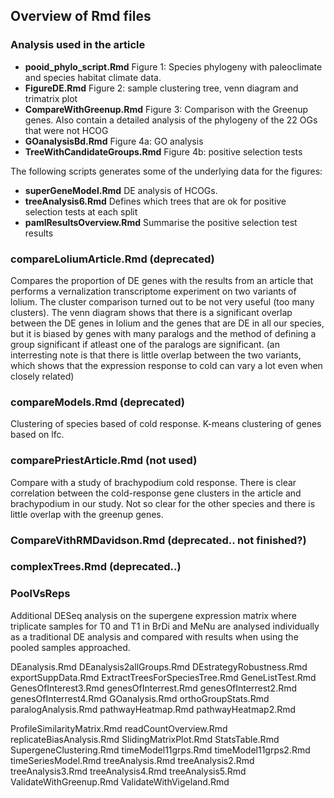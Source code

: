 ## Overview of Rmd files

### Analysis used in the article

* __pooid_phylo_script.Rmd__ Figure 1: Species phylogeny with paleoclimate and species habitat climate data.
* __FigureDE.Rmd__ Figure 2: sample clustering tree, venn diagram and trimatrix plot
* __CompareWithGreenup.Rmd__ Figure 3: Comparison with the Greenup genes. Also contain a detailed analysis of the phylogeny of the 22 OGs that were not HCOG
* __GOanalysisBd.Rmd__ Figure 4a: GO analysis
* __TreeWithCandidateGroups.Rmd__ Figure 4b: positive selection tests

The following scripts generates some of the underlying data for the figures:

* __superGeneModel.Rmd__ DE analysis of HCOGs.
* __treeAnalysis6.Rmd__ Defines which trees that are ok for positive selection tests at each split
* __pamlResultsOverview.Rmd__ Summarise the positive selection test results



### compareLoliumArticle.Rmd (deprecated)

Compares the proportion of DE genes with the results from an article that performs a vernalization transcriptome experiment on two variants of lolium. The cluster comparison turned out to be not very useful (too many clusters). The venn diagram shows that there is a significant overlap between the DE genes in lolium and the genes that are DE in all our species, but it is biased by genes with many paralogs and the method of defining a group significant if atleast one of the paralogs are significant. (an interresting note is that there is little overlap between the two variants, which shows that the expression response to cold can vary a lot even when closely related)

### compareModels.Rmd (deprecated)

Clustering of species based of cold response. K-means clustering of genes based on lfc.

### comparePriestArticle.Rmd (not used)

Compare with a study of brachypodium cold response. There is clear correlation between the cold-response gene clusters in the article and brachypodium in our study. Not so clear for the other species and there is little overlap with the greenup genes. 


### CompareVithRMDavidson.Rmd (deprecated.. not finished?)



### complexTrees.Rmd (deprecated..)


### PoolVsReps

Additional DESeq analysis on the supergene expression matrix where triplicate samples for T0 and T1 in BrDi and MeNu are analysed individually as a traditional DE analysis and compared with results when using the pooled samples approached.


DEanalysis.Rmd
DEanalysis2allGroups.Rmd
DEstrategyRobustness.Rmd
exportSuppData.Rmd
ExtractTreesForSpeciesTree.Rmd
GeneListTest.Rmd
GenesOfInterest3.Rmd
genesOfInterrest.Rmd
genesOfInterrest2.Rmd
genesOfInterrest4.Rmd
GOanalysis.Rmd
orthoGroupStats.Rmd
paralogAnalysis.Rmd
pathwayHeatmap.Rmd
pathwayHeatmap2.Rmd



ProfileSimilarityMatrix.Rmd
readCountOverview.Rmd
replicateBiasAnalysis.Rmd
SlidingMatrixPlot.Rmd
StatsTable.Rmd
SupergeneClustering.Rmd
timeModel11grps.Rmd
timeModel11grps2.Rmd
timeSeriesModel.Rmd
treeAnalysis.Rmd
treeAnalysis2.Rmd
treeAnalysis3.Rmd
treeAnalysis4.Rmd
treeAnalysis5.Rmd
ValidateWithGreenup.Rmd
ValidateWithVigeland.Rmd